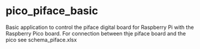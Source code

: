 # pico_piface_basic
Basic application to control the piface digital board for Raspberry Pi with the Raspberry Pico board.
For connection between thje piface board and the pico see schema_piface.xlsx
